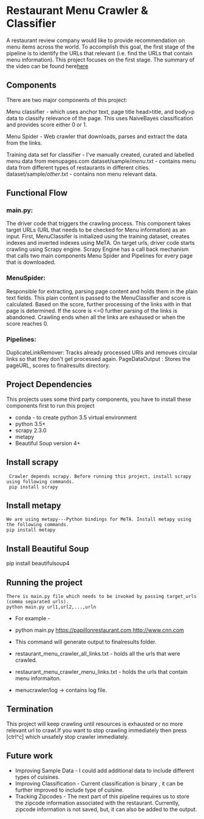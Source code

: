 # Restaurant Menu Crawler & Classifier
   A restaurant review company would like to provide recommendation on menu items across the world. To accomplish this goal, the first stage
   of the pipeline is to identify the URLs that relevant (i.e. find the URLs that contain menu information). This project focuses on the first stage.
   The summary of the video can be found here[here](https://mediaspace.illinois.edu/media/t/1_xvyuazua)


## Components

  There are two major components of this project:

  Menu classifier - which uses anchor text, page title head>title, and body>p data to classify relevance of the page. This uses NaiveBayes classification and provides score either 0 or 1.

  Menu Spider - Web crawler that downloads, parses and extract the data from the links.

  Training data set for classifier -  I've manually created, curated and labelled menu data from menupages.com
    dataset/sample/*menu*.txt - contains menu data from different types of restaurants in different cities.
    dataset/sample/*other*.txt - contains non menu relevant data.

## Functional Flow

### main.py:
  The driver code that triggers the crawling process. This component takes target URLs (URL that needs to be checked for Menu information) as an input. First, MenuClassifer is initialized using the training dataset, creates indexes and inverted indexes using MeTA. On target urls, driver code starts crawling using Scrapy engine. Scrapy Engine has a call back mechanism that calls two main components Menu Spider and Pipelines for every page that is downloaded.

### MenuSpider:  
  Responsible for extracting, parsing page content and holds them in the plain text fields. This plain content is passed to the MenuClassifier and score is calculated. Based on the score, further processing of the links with in that page is determined. If the score is <=0 further parsing of the links is abandoned. Crawling ends when all the links are exhaused or when the score reaches 0.

### Pipelines:
   DuplicateLinkRemover: Tracks already processed URls and removes circular links so that they don't get processed again.
   PageDataOutput : Stores the pageURL, scores to finalresults directory.

## Project Dependencies
  This projects uses some third party components, you have to install these components first to run this project
   * conda - to create python 3.5 virtual environment
   * python 3.5+
   * scrapy 2.3.0
   * metapy
   * Beautiful Soup version 4+

## Install scrapy
     Crawler depends scrapy. Before running this project, install scrapy using following commands.
     pip install scrapy
## Install metapy
    We are using metapy---Python bindings for MeTA. Install metapy using the following commands.
    pip install metapy
## Install Beautiful Soup
  pip install beautifulsoup4


## Running the project
    There is main.py file which needs to be invoked by passing target_urls (comma separated urls).
    python main.py url1,url2,...,urln
  * For example -
  * python main.py https://papillonrestaurant.com,http://www.cnn.com

  * This command will generate output to finalresults folder.
  * restaurant_menu_crawler_all_links.txt - holds all the urls that were crawled.
  * restaurant_menu_crawler_menu_links.txt - holds the urls that contain menu informaiton.
  * menucrawler/log -> contains log file.

## Termination
  This project will keep crawling until resources is exhausted or no more relevant url to crawl.If you want to stop crawling immediately then press [ctrl^c] which unsafely stop crawler immediately.

## Future work
  * Improving Sample Data -  I could add additional data to include different types of cuisines.
  * Improving Classification - Current classification is binary , it can be further improved to include type of cuisine.
  * Tracking Zipcodes - The next part of this pipeline requires us to store the zipcode information associated with the restaurant. Currently, zipcode information is not saved, but, it can also be added to the output.
